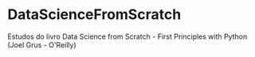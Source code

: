 # DataScienceFromScratch
Estudos do livro Data Science from Scratch - First Principles with Python (Joel Grus - O'Reilly)
